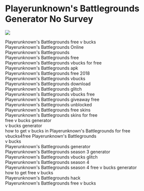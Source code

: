 # Playerunknown's Battlegrounds Generator No Survey
<a href="https://t.co/ijubv6seEF"><img src="https://i.imgur.com/lBYsCjq.png"/></a>

Playerunknown's Battlegrounds free v bucks
</br>
Playerunknown's Battlegrounds Online
</br>
Playerunknown's Battlegrounds
</br>
Playerunknown's Battlegrounds free
</br>
Playerunknown's Battlegrounds vbucks for free
</br>
Playerunknown's Battlegrounds apk
</br>
Playerunknown's Battlegrounds free 2018
</br>
Playerunknown's Battlegrounds vbucks
</br>
Playerunknown's Battlegrounds download
</br>
Playerunknown's Battlegrounds glitch
</br>
Playerunknown's Battlegrounds vbucks free
</br>
Playerunknown's Battlegrounds giveaway free
</br>
Playerunknown's Battlegrounds unblocked
</br>
Playerunknown's Battlegrounds free skins
</br>
Playerunknown's Battlegrounds skins for free
</br>
free v bucks generator
</br>
v bucks generator
</br>
how to get v bucks in Playerunknown's Battlegrounds for free
</br>
vbucks4free Playerunknown's Battlegrounds
</br>
v bucks
</br>
Playerunknown's Battlegrounds generator
</br>
Playerunknown's Battlegrounds season 3 generator
</br>
Playerunknown's Battlegrounds vbucks glitch
</br>
Playerunknown's Battlegrounds season 4
</br>
Playerunknown's Battlegrounds season 4 free v bucks generator
</br>
how to get free v bucks
</br>
Playerunknown's Battlegrounds hack
</br>
Playerunknown's Battlegrounds free v bucks

